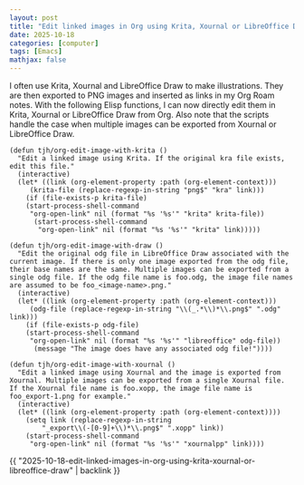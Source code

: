 ```yaml
---
layout: post
title: "Edit linked images in Org using Krita, Xournal or LibreOffice Draw"
date: 2025-10-18
categories: [computer]
tags: [Emacs]
mathjax: false
---
```


I often use Krita, Xournal and LibreOffice Draw to make illustrations. They are then exported to PNG images and inserted as links in my Org Roam notes. With the following Elisp functions, I can now directly edit them in Krita, Xournal or LibreOffice Draw from Org. Also note that the scripts handle the case when multiple images can be exported from Xournal or LibreOffice Draw.

```elisp
(defun tjh/org-edit-image-with-krita ()
  "Edit a linked image using Krita. If the original kra file exists, edit this file."
  (interactive)
  (let* ((link (org-element-property :path (org-element-context)))
	 (krita-file (replace-regexp-in-string "png$" "kra" link)))
    (if (file-exists-p krita-file)
	(start-process-shell-command
	 "org-open-link" nil (format "%s '%s'" "krita" krita-file))
      (start-process-shell-command
       "org-open-link" nil (format "%s '%s'" "krita" link)))))

(defun tjh/org-edit-image-with-draw ()
  "Edit the original odg file in LibreOffice Draw associated with the current image. If there is only one image exported from the odg file, their base names are the same. Multiple images can be exported from a single odg file. If the odg file name is foo.odg, the image file names are assumed to be foo_<image-name>.png."
  (interactive)
  (let* ((link (org-element-property :path (org-element-context)))
	 (odg-file (replace-regexp-in-string "\\(_.*\\)*\\.png$" ".odg" link)))
    (if (file-exists-p odg-file)
	(start-process-shell-command
	 "org-open-link" nil (format "%s '%s'" "libreoffice" odg-file))
      (message "The image does have any associated odg file!"))))

(defun tjh/org-edit-image-with-xournal ()
  "Edit a linked image using Xournal and the image is exported from Xournal. Multiple images can be exported from a single Xournal file. If the Xournal file name is foo.xopp, the image file name is foo_export-1.png for example."
  (interactive)
  (let* ((link (org-element-property :path (org-element-context))))
    (setq link (replace-regexp-in-string
		"_export\\(-[0-9]+\\)*\\.png$" ".xopp" link))
    (start-process-shell-command
     "org-open-link" nil (format "%s '%s'" "xournalpp" link))))
```

{{ "2025-10-18-edit-linked-images-in-org-using-krita-xournal-or-libreoffice-draw" | backlink }}
